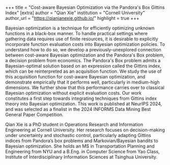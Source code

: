+++
title = "Cost-aware Bayesian Optimization via the Pandora's Box Gittins Index"
[extra]
author = "Qian Xie"
institution = "Cornell University"
author_url = "https://qianjanexie.github.io/"
highlight = true
+++

Bayesian optimization is a technique for efficiently optimizing unknown functions in a black-box manner. To handle practical settings where gathering data requires use of finite resources, it is desirable to explicitly incorporate function evaluation costs into Bayesian optimization policies. To understand how to do so, we develop a previously-unexplored connection between cost-aware Bayesian optimization and the Pandora's Box problem, a decision problem from economics. The Pandora's Box problem admits a Bayesian-optimal solution based on an expression called the Gittins index, which can be reinterpreted as an acquisition function. We study the use of this acquisition function for cost-aware Bayesian optimization, and demonstrate empirically that it performs well, particularly in medium-high dimensions. We further show that this performance carries over to classical Bayesian optimization without explicit evaluation costs. Our work constitutes a first step towards integrating techniques from Gittins index theory into Bayesian optimization. This work is published at NeurIPS 2024, and was selected as a finalist in the 2024 INFORMS Data Mining Best General Paper Competition.

Qian Xie is a PhD student in Operations Research and Information Engineering at Cornell University. Her research focuses on decision-making under uncertainty and stochastic control, particularly adapting Gittins indices from Pandora’s box problems and Markovian/Bayesian bandits to Bayesian optimization. She holds an MS in Transportation Planning and Engineering from NYU and a B.Eng. in Computer Science from Yao Class, Institute of Interdisciplinary Information Sciences at Tsinghua University.
